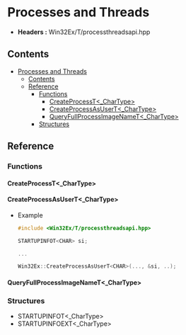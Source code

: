 # Processes and Threads

- **Headers :** Win32Ex/T/processthreadsapi.hpp

## Contents

- [Processes and Threads](#processes-and-threads)
  - [Contents](#contents)
  - [Reference](#reference)
    - [Functions](#functions)
      - [CreateProcessT\<_CharType\>](#createprocesst_chartype)
      - [CreateProcessAsUserT\<_CharType\>](#createprocessasusert_chartype)
      - [QueryFullProcessImageNameT\<_CharType\>](#queryfullprocessimagenamet_chartype)
    - [Structures](#structures)

## Reference

### Functions

#### CreateProcessT\<_CharType\>

#### CreateProcessAsUserT\<_CharType\>

- Example

    ```C++
    #include <Win32Ex/T/processthreadsapi.hpp>

    STARTUPINFOT<CHAR> si;

    ...

    Win32Ex::CreateProcessAsUserT<CHAR>(..., &si, ..);
    ```

#### QueryFullProcessImageNameT\<_CharType\>

### Structures

- STARTUPINFOT\<_CharType\>
- STARTUPINFOEXT\<_CharType\>
